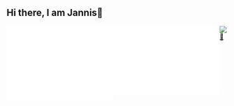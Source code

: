 ## Hi there, I am Jannis👋

<div style="display: flex">
  <a href="#"><img style="margin-bottom: 10px;" width="390" alt="🦑" src="/github-metrics.svg"></a>
  <a href="#"><img style="margin-bottom: 10px;" width="390" alt="🦑" src="/metrics.plugin.isocalendar.svg"></a>
  <a href="#"><img style="margin-bottom: 10px;" width="390" alt="🦑" src="/metrics.plugin.habits.charts.svg"></a>
</div>
